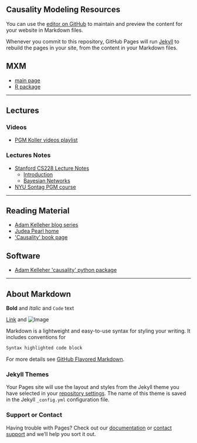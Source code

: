 ## Causality Modeling Resources

You can use the [editor on GitHub](https://github.com/pedrosan/CausalModeling/edit/master/README.md) to maintain and preview the content for your website in Markdown files.

Whenever you commit to this repository, GitHub Pages will run [Jekyll](https://jekyllrb.com/) to rebuild the pages in your site, from the content in your Markdown files.

## MXM

- [main page](http://mensxmachina.org/en/)
- [R package](https://cran.r-project.org/web/packages/MXM/index.html)

<hr/>

## Lectures

### Videos

- [PGM Koller videos playlist](https://www.youtube.com/playlist?list=PL50E6E80E8525B59C)

### Lectures Notes

- [Stanford CS228 Lecture Notes](https://ermongroup.github.io/cs228-notes/)
  - [Introduction](https://ermongroup.github.io/cs228-notes/preliminaries/introduction/)
  - [Bayesian Networks](https://ermongroup.github.io/cs228-notes/representation/directed/)
- [NYU Sontag PGM course](http://cs.nyu.edu/~dsontag/courses/pgm13/)

<hr/>

## Reading Material

- [Adam Kelleher blog series](https://medium.com/@akelleh/causal-data-science-721ed63a4027)
- [Judea Pearl home](http://bayes.cs.ucla.edu/home.htm)
- ['Causality' book page](http://bayes.cs.ucla.edu/BOOK-2K/)

## Software

- [Adam Kelleher 'causality' python package](https://github.com/akelleh/causality)


<hr>

## About Markdown

**Bold** and _Italic_ and `Code` text

[Link](url) and ![Image](src)

Markdown is a lightweight and easy-to-use syntax for styling your writing. It includes conventions for

```markdown
Syntax highlighted code block
```

For more details see [GitHub Flavored Markdown](https://guides.github.com/features/mastering-markdown/).

### Jekyll Themes

Your Pages site will use the layout and styles from the Jekyll theme you have selected in your [repository settings](https://github.com/pedrosan/CausalModeling/settings). The name of this theme is saved in the Jekyll `_config.yml` configuration file.

### Support or Contact

Having trouble with Pages? Check out our [documentation](https://help.github.com/categories/github-pages-basics/) or [contact support](https://github.com/contact) and we’ll help you sort it out.
